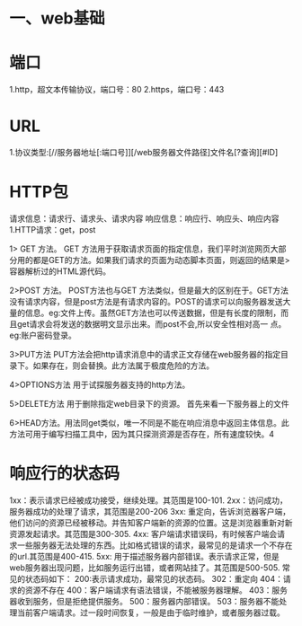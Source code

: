 
# 一、web基础
  # 端口
1.http，超文本传输协议，端口号：80
2.https，端口号：443 
 
 # URL
1.协议类型:[//服务器地址[:端口号]][/web服务器文件路径]文件名[?查询][#ID]

  # HTTP包
请求信息：请求行、请求头、请求内容
响应信息：响应行、响应头、响应内容
1.HTTP请求：get，post

  1> GET 方法。 GET 方法用于获取请求页面的指定信息，我们平时浏览网页大部分用的都是GET的方法。如果我们请求的页面为动态脚本页面，则返回的结果是>
容器解析过的HTML源代码。

  2>POST 方法。 POST方法也与GET 方法类似，但是最大的区别在于。GET方法没有请求内容，但是post方法是有请求内容的。POST的请求可以向服务器发送大
量的信息。eg:文件上传。虽然GET方法也可以传送数据，但是有长度的限制，而且get请求会将发送的数据明文显示出来。而post不会,所以安全性相对高一
点。eg:账户密码登录。

   3>PUT方法 PUT方法会把http请求消息中的请求正文存储在web服务器的指定目录下。如果存在，则会替换。此方法属于极度危险的方法。
 
   4>OPTIONS方法 用于试探服务器支持的http方法。

   5>DELETE方法 用于删除指定web目录下的资源。 首先来看一下服务器上的文件
   
   6>HEAD方法。用法同get类似，唯一不同是不能在响应消息中返回主体信息。此方法可用于编写扫描工具中，因为其只探测资源是否存在，所有速度较快。4
  
   # 响应行的状态码 
 1xx：表示请求已经被成功接受，继续处理。其范围是100-101.
 2xx：访问成功，服务器成功的处理了请求，其范围是200-206
 3xx: 重定向，告诉浏览器客户端，他们访问的资源已经被移动。并告知客户端新的资源的位置。这是浏览器重新对新资源发起请求。其范围是300-305.
 4xx: 客户端请求错误码，有时候客户端会请求一些服务器无法处理的东西。比如格式错误的请求，最常见的是请求一个不存在的url.其范围是400-415.
 5xx: 用于描述服务器内部错误。表示请求正常，但是web服务器出现问题，比如服务运行出错，或者网站挂了。其范围是500-505.
   常见的状态码如下：
 200:表示请求成功，最常见的状态码。
 302：重定向
 404：请求的资源不存在
 400：客户端请求有语法错误，不能被服务器理解。
 403：服务器收到服务，但是拒绝提供服务。
 500：服务器内部错误。
 503：服务器不能处理当前客户端请求。过一段时间恢复，一般是由于临时维护，或者服务器过载。
